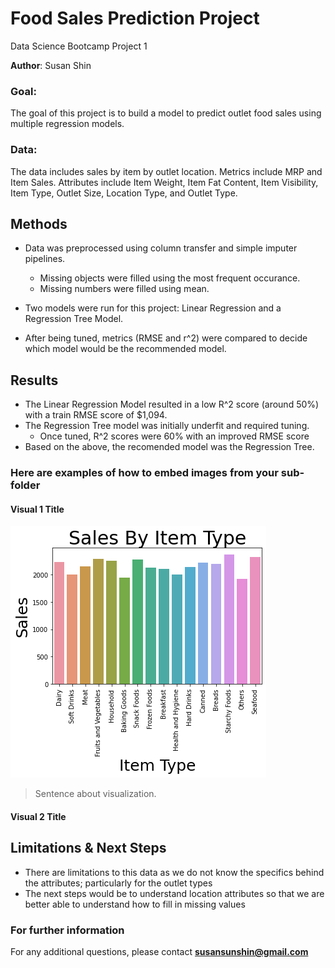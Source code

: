 # Food Sales Prediction Project
Data Science Bootcamp Project 1

**Author**: Susan Shin

### Goal:
The goal of this project is to build a model to predict outlet food sales using multiple regression models.


### Data:
The data includes sales by item by outlet location.
Metrics include MRP and Item Sales.
Attributes include Item Weight, Item Fat Content, Item Visibility, Item Type, Outlet Size, Location Type, and Outlet Type.


## Methods
- Data was preprocessed using column transfer and simple imputer pipelines.
  - Missing objects were filled using the most frequent occurance.
  - Missing numbers were filled using mean.
  
- Two models were run for this project: Linear Regression and a Regression Tree Model.
- After being tuned, metrics (RMSE and r^2) were compared to decide which model would be the recommended model.

## Results
- The Linear Regression Model resulted in a low R^2 score (around 50%) with a train RMSE score of $1,094.  
- The Regression Tree model was initially underfit and required tuning.
  - Once tuned, R^2 scores were 60% with an improved RMSE score
- Based on the above, the recomended model was the Regression Tree.

### Here are examples of how to embed images from your sub-folder


#### Visual 1 Title
![](https://github.com/susansunshin/FoodPredictionProject/blob/main/Bar%20Graph.png)

> Sentence about visualization.

#### Visual 2 Title

## Limitations & Next Steps
- There are limitations to this data as we do not know the specifics behind the attributes; particularly for the outlet types
- The next steps would be to understand location attributes so that we are better able to understand how to fill in missing values

### For further information

For any additional questions, please contact **susansunshin@gmail.com**
